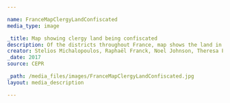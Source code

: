 ```yaml
--- 

name: FranceMapClergyLandConfiscated
media_type: image

_title: Map showing clergy land being confiscated
description: Of the districts throughout France, map shows the land in that space belonging to the church could be between 0% and 40%
creator: Stelios Michalopoulos, Raphaël Franck, Noel Johnson, Theresa Finley
_date: 2017
source: CEPR

_path: /media_files/images/FranceMapClergyLandConfiscated.jpg 
layout: media_description

---
```

